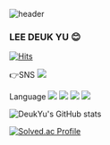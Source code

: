 ![header](https://capsule-render.vercel.app/api?type=Waving&color=auto&height=300&section=header&text=DeukYu's%20GitHub&fontSize=50)
### LEE DEUK YU 😊
[![Hits](https://hits.seeyoufarm.com/api/count/incr/badge.svg?url=https%3A%2F%2Fgithub.com%2FDeukYu&count_bg=%2379C83D&title_bg=%23A5C4FF&icon=&icon_color=%23E7E7E7&title=hits&edge_flat=true)](https://hits.seeyoufarm.com)

👉SNS
<a href="https://deukyu.tistory.com" target="_blank"><img src="https://img.shields.io/badge/Tistory-000000?style=plastic&logo=Tistory&logoColor=white"></a>

Language
<img src="https://img.shields.io/badge/C++-00599C?style=plastic&logo=c%2B%2B&logoColor=white">
<img src="https://img.shields.io/badge/C%23-239120?style=plastic&logo=Csharp&logoColor=white">
<img src="https://img.shields.io/badge/Go-00ADD8?style=plastic&logo=Go&logoColor=white">
<img src="https://img.shields.io/badge/Python-3776AB?style=plastic&logo=Python&logoColor=white">

![DeukYu's GitHub stats](https://github-readme-stats.vercel.app/api?username=DeukYu&show_icons=true&theme=transparent)

[![Solved.ac Profile](http://mazassumnida.wtf/api/v2/generate_badge?boj=ldy8070)](https://solved.ac/ldy8070/)

<!--
**DeukYu/DeukYu** is a ✨ _special_ ✨ repository because its `README.md` (this file) appears on your GitHub profile.

Here are some ideas to get you started:

- 🔭 I’m currently working on ...
- 🌱 I’m currently learning ...
- 👯 I’m looking to collaborate on ...
- 🤔 I’m looking for help with ...
- 💬 Ask me about ...
- 📫 How to reach me: ...
- 😄 Pronouns: ...
- ⚡ Fun fact: ...
-->

